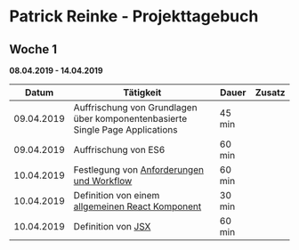 # Patrick Reinke - Projekttagebuch

## Woche 1 
__08.04.2019 - 14.04.2019__

| Datum      | Tätigkeit                                                                     | Dauer  | Zusatz |
| ---------- | ----------------------------------------------------------------------------- | ------ | ------ |
| 09.04.2019 | Auffrischung von Grundlagen über komponentenbasierte Single Page Applications | 45 min |        |
| 09.04.2019 | Auffrischung von ES6                                                          | 60 min |        |
| 10.04.2019 | Festlegung von [Anforderungen und Workflow](react/index#anforderungen)        | 60 min |        |
| 10.04.2019 | Definition von einem [allgemeinen React Komponent](react/index#komponenten)   | 30 min |        |
| 10.04.2019 | Definition von [JSX](react/index#jsx)                                         | 60 min |        |


